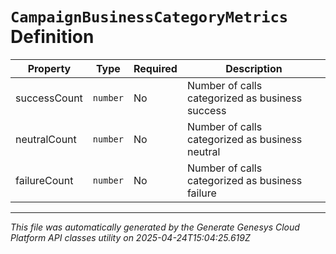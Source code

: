 # `CampaignBusinessCategoryMetrics` Definition

| Property | Type | Required | Description |
|----------|------|----------|-------------|
| successCount | `number` | No | Number of calls categorized as business success |
| neutralCount | `number` | No | Number of calls categorized as business neutral |
| failureCount | `number` | No | Number of calls categorized as business failure |

---

*This file was automatically generated by the Generate Genesys Cloud Platform API classes utility on 2025-04-24T15:04:25.619Z*